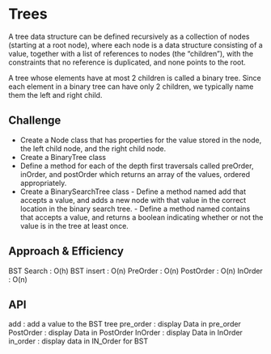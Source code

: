 # Trees
<!-- Short summary or background information -->
A tree data structure can be defined recursively as a collection of nodes (starting at a root node), where each node is a data structure consisting of a value, together with a list of references to nodes (the “children”), with the constraints that no reference is duplicated, and none points to the root.

A tree whose elements have at most 2 children is called a binary tree. Since each element in a binary tree can have only 2 children, we typically name them the left and right child.

## Challenge
<!-- Description of the challenge -->
- Create a Node class that has properties for the value stored in the node, the left child node, and the right child node.
- Create a BinaryTree class
- Define a method for each of the depth first traversals called preOrder, inOrder, and postOrder which returns an array of the values, ordered appropriately.
- Create a BinarySearchTree class
       -  Define a method named add that accepts a value, and adds a new node with that value in the correct location in the binary search tree.
      -   Define a method named contains that accepts a value, and returns a boolean indicating whether or not the value is in the tree at least once.
## Approach & Efficiency
<!-- What approach did you take? Why? What is the Big O space/time for this approach? -->
BST Search : O(h)
BST insert : O(n)
PreOrder : O(n)
PostOrder : O(n)
InOrder : O(n)

## API
<!-- Description of each method publicly available in each of your trees -->
add : add a value to the BST tree
pre_order : display Data in pre_order 
PostOrder : display Data in PostOrder 
InOrder : display Data in InOrder 
in_order : display data in IN_Order for BST 


